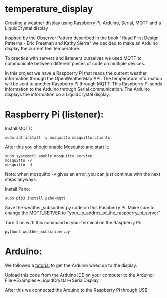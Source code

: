 # temperature_display
Creating a weather display using Raspberry Pi, Arduino, Serial, MQTT and a LiquidCrystal display

Inspired by the Observer Pattern described in the book "Head First Design Patterns - Eric Freeman and Kathy Sierra" we decided to make an Arduino display the current feel temperature.

To practice with servers and listeners ourselves we used MQTT to communicate between different pieces of code on multiple devices.

In this project we have a Raspberry Pi that reads the current weather information through the OpenWeatherMap API. The temperature information will be sent to another Raspberry Pi through MQTT. This Raspberry Pi sends information to the Arduino through Serial communication. The Arduino displays the information on a LiquidCrystal display.

# Raspberry Pi (listener):
Install MQTT:
```
sudo apt install -y mosquitto mosquitto-clients
```
After this you should enable Mosquitto and start it: 
```
sudo systemctl enable mosquitto.service
mosquitto -v
mosquitto -d
```
Note: when mosquitto -v gives an error, you can just continue with the next steps anyways.

Install Paho:
```
sudo pip3 install paho-mqtt
```

Save the weather_subscriber.py code on this Raspberry Pi. Make sure to change the MQTT_SERVER to "your_ip_addres_of_the_raspberry_pi_server"

Turn it on with this command in your terminal on the Raspberry Pi:
```
python3 weather_subscriber.py
```

# Arduino:
We followed a [tutorial](https://create.arduino.cc/projecthub/najad/interfacing-lcd1602-with-arduino-764ec4) to get the Arduino wired up to the display.

Upload this code from the Arduino IDE on your computer to the Arduino:
File->Examples->LiquidCrystal->SerialDisplay

After this we connected the Arduino to the Raspberry Pi through USB
 


